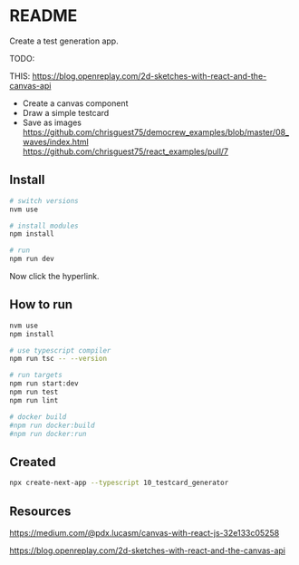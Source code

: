 # README

Create a test generation app.  

TODO:

THIS: https://blog.openreplay.com/2d-sketches-with-react-and-the-canvas-api


* Create a canvas component
* Draw a simple testcard
* Save as images
https://github.com/chrisguest75/democrew_examples/blob/master/08_waves/index.html
https://github.com/chrisguest75/react_examples/pull/7

## Install

```sh
# switch versions
nvm use  

# install modules
npm install

# run
npm run dev
```

Now click the hyperlink.  
 

## How to run

```sh
nvm use
npm install

# use typescript compiler
npm run tsc -- --version  

# run targets
npm run start:dev
npm run test
npm run lint

# docker build
#npm run docker:build
#npm run docker:run
```
 
## Created

```sh
npx create-next-app --typescript 10_testcard_generator
```

## Resources

https://medium.com/@pdx.lucasm/canvas-with-react-js-32e133c05258

https://blog.openreplay.com/2d-sketches-with-react-and-the-canvas-api
